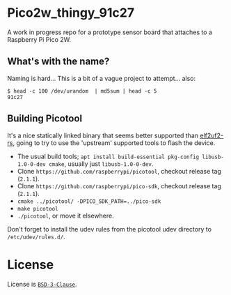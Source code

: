 # Pico2w_thingy_91c27

A work in progress repo for a prototype sensor board that attaches to a Raspberry Pi Pico 2W.

## What's with the name?
Naming is hard... This is a bit of a vague project to attempt... also:
```
$ head -c 100 /dev/urandom  | md5sum | head -c 5
91c27
```

## Building Picotool
It's a nice statically linked binary that seems better supported than [elf2uf2-rs](https://github.com/JoNil/elf2uf2-rs),
going to try to use the 'upstream' supported tools to flash the device.

- The usual build tools; `apt install build-essential pkg-config libusb-1.0-0-dev cmake`, usually just `libusb-1.0-0-dev`.
- Clone `https://github.com/raspberrypi/picotool`, checkout release tag (`2.1.1`).
- Clone `https://github.com/raspberrypi/pico-sdk`, checkout release tag (`2.1.1`).
- `cmake ../picotool/ -DPICO_SDK_PATH=../pico-sdk`
- `make picotool`
- `./picotool`, or move it elsewhere.

Don't forget to install the udev rules from the picotool udev directory to `/etc/udev/rules.d/`.

# License
License is [`BSD-3-Clause`](./LICENSE).

